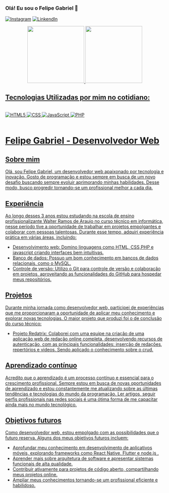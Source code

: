 ### Olá! Eu sou o Felipe Gabriel 👋
[![Instagram](https://img.shields.io/badge/Instagram-E4405F?style=for-the-badge&logo=instagram&logoColor=white)](https://www.instagram.com/damonbarrosdev/)
[![LinkendIn](https://img.shields.io/badge/LinkedIn-0077B5?style=for-the-badge&logo=linkedin&logoColor=white)](https://www.linkedin.com/in/damon-barros-a62437278/)

<div align="center">
    <a href="https://github.com/FelipeGabriel05">
    <img height="180em" src="https://github-readme-stats.vercel.app/api?username=FelipeGabriel05&show_icons=true&theme=dark&include_all_commits=true&count_private=true"/>
    <img height="180em" src="https://github-readme-stats.vercel.app/api/top-langs/?username=FelipeGabriel05&layout=compact&langs_count=7&theme=dark">
</div>

## Tecnologias Utilizadas por mim no cotidiano:

<div style="display: inline_block"><br/>
   <img alt="HTML5" src="https://img.shields.io/badge/HTML5-E34F26?style=for-the-badge&logo=html5&logoColor=white">
   <img alt="CSS" src="https://img.shields.io/badge/CSS3-1572B6?style=for-the-badge&logo=css3&logoColor=white">
   <img alt="JavaScript" src="https://img.shields.io/badge/JavaScript-F7DF1E?style=for-the-badge&logo=javascript&logoColor=black">
   <img alt="PHP" src="https://img.shields.io/badge/PHP-777BB4?style=for-the-badge&logo=php&logoColor=white">
   
</div> <br/>

# Felipe Gabriel - Desenvolvedor Web

## Sobre mim

Olá, sou Felipe Gabriel, um desenvolvedor web apaixonado por tecnologia e inovação. Gosto de programação e estou sempre em busca de um novo desafio buscando sempre evoluir aprimorando minhas habilidades. Desse modo, busco progredir tornando-se um profissional melhor a cada dia.

## Experiência

Ao longo desses 3 anos estou estudando na escola de ensino profissionalizante Walter Ramos de Araujo no curso técnico em informática, nesse período tive a oportunidade de trabalhar em projetos empolgantes e colaborar com pessoas talentosas. Durante esse tempo, adquiri experiência prática em várias áreas, incluindo:

- Desenvolvimento web: Domino linguagens como HTML, CSS,PHP e javascript criando interfaces bem intuitivas.
- Banco de dados: Possuo um bom conhecimento em bancos de dados relacionais, como o MySQL.
- Controle de versão: Utilizo o Git para controle de versão e colaboração em projetos, aproveitando as funcionalidades do GitHub para hospedar meus repositórios.

## Projetos

Durante minha jornada como desenvolvedor web, participei de experiências que me proporcionaram a oportunidade de aplicar meu conhecimento e explorar novas tecnologias. O maior projeto que produzi foi o de conclusão do curso técnico:

- Projeto Redatrix: Colaborei com uma equipe na criação de uma aplicação web de redação online completa, desenvolvendo recursos de autenticação, com as principais funcionalidades: inserção de redações, repertórios e videos. Sendo aplicado o conhecimento sobre o crud.

## Aprendizado contínuo

Acredito que o aprendizado é um processo contínuo e essencial para o crescimento profissional. Sempre estou em busca de novas oportunidades de aprendizado e estou constantemente me atualizando sobre as últimas tendências e tecnologias do mundo da programação. Ler artigos, seguir perfis profissionais nas redes sociais é uma ótima forma de me capacitar ainda mais no mundo tecnológico.

## Objetivos futuros

Como desenvolvedor web, estou empolgado com as possibilidades que o futuro reserva. Alguns dos meus objetivos futuros incluem:

- Aprofundar meu conhecimento em desenvolvimento de aplicativos móveis, explorando frameworks como React Native, Flutter e node.js .
- Aprender mais sobre arquitetura de software e apresentar sistemas funcionais de alta qualidade.
- Contribuir ativamente para projetos de código aberto, compartilhando meus projetos online.
- Ampliar meus conhecimentos tornando-se um profissional eficiente e habilidoso.
